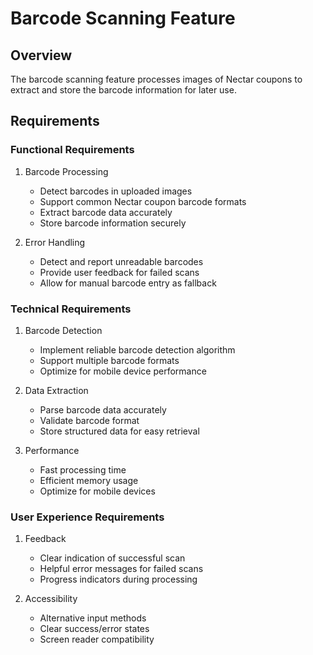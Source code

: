 # Barcode Scanning Feature

## Overview

The barcode scanning feature processes images of Nectar coupons to extract and store the barcode information for later use.

## Requirements

### Functional Requirements

1. Barcode Processing

   - Detect barcodes in uploaded images
   - Support common Nectar coupon barcode formats
   - Extract barcode data accurately
   - Store barcode information securely

2. Error Handling
   - Detect and report unreadable barcodes
   - Provide user feedback for failed scans
   - Allow for manual barcode entry as fallback

### Technical Requirements

1. Barcode Detection

   - Implement reliable barcode detection algorithm
   - Support multiple barcode formats
   - Optimize for mobile device performance

2. Data Extraction

   - Parse barcode data accurately
   - Validate barcode format
   - Store structured data for easy retrieval

3. Performance
   - Fast processing time
   - Efficient memory usage
   - Optimize for mobile devices

### User Experience Requirements

1. Feedback

   - Clear indication of successful scan
   - Helpful error messages for failed scans
   - Progress indicators during processing

2. Accessibility
   - Alternative input methods
   - Clear success/error states
   - Screen reader compatibility
